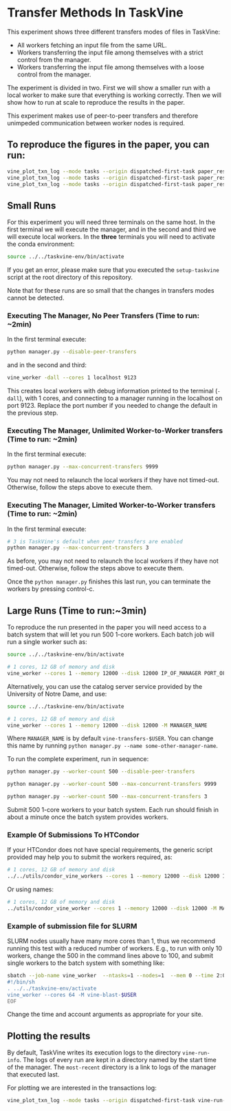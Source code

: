 # Transfer Methods In TaskVine

This experiment shows three different transfers modes of files in TaskVine:

- All workers fetching an input file from the same URL.
- Workers transferring the input file among themselves with a strict control from the manager.
- Workers transferring the input file among themselves with a loose control from the manager.

The experiment is divided in two. First we will show a smaller run with a local
worker to make sure that everything is working correctly. Then we will show how
to run at scale to reproduce the results in the paper.

This experiment makes use of peer-to-peer transfers and therefore unimpeded 
communication between worker nodes is required. 


## To reproduce the figures in the paper, you can run:  

```sh
vine_plot_txn_log --mode tasks --origin dispatched-first-task paper_results/a.worker-url.transactions  a.pdf
vine_plot_txn_log --mode tasks --origin dispatched-first-task paper_results/b.worker-to-worker-without-supervision.transactions b.pdf
vine_plot_txn_log --mode tasks --origin dispatched-first-task paper_results/c.worker-to-worker-limited-by-manager.transactions c.pdf
```

## Small Runs

For this experiment you will need three terminals on the same host. In the first
terminal we will execute the manager, and in the second and third we will
execute local workers. In the **three** terminals you will need to activate the
conda environment:

```sh
source ../../taskvine-env/bin/activate
```

If you get an error, please make sure that you executed the `setup-taskvine`
script at the root directory of this repository.

Note that for these runs are so small that the changes in transfers modes
cannot be detected.


### Executing The Manager, No Peer Transfers (Time to run: ~2min)

In the first terminal execute:

```sh
python manager.py --disable-peer-transfers
```

and in the second and third:

```sh
vine_worker -dall --cores 1 localhost 9123

```

This creates local workers with debug information printed to the terminal
(`-dall`), with 1 cores, and connecting to a manager running in the localhost
on port 9123. Replace the port number if you needed to change the default in
the previous step.


### Executing The Manager, Unlimited Worker-to-Worker transfers (Time to run: ~2min)

In the first terminal execute:

```sh
python manager.py --max-concurrent-transfers 9999
```

You may not need to relaunch the local workers if they have not timed-out.
Otherwise, follow the steps above to execute them.

### Executing The Manager, Limited Worker-to-Worker transfers (Time to run: ~2min)

In the first terminal execute:

```sh
# 3 is TaskVine's default when peer transfers are enabled
python manager.py --max-concurrent-transfers 3
```

As before, you may not need to relaunch the local workers if they have not
timed-out. Otherwise, follow the steps above to execute them.

Once the `python manager.py` finishes this last run, you can terminate the workers by
pressing control-c.


## Large Runs (Time to run:~3min)

To reproduce the run presented in the paper you will need access to a batch
system that will let you run 500 1-core workers. Each batch job will run a
single worker such as:

```sh
source ../../taskvine-env/bin/activate

# 1 cores, 12 GB of memory and disk
vine_worker --cores 1 --memory 12000 --disk 12000 IP_OF_MANAGER PORT_OF_MANAGER
```

Alternatively, you can use the catalog server service provided by the
University of Notre Dame, and use:

```sh
source ../../taskvine-env/bin/activate

# 1 cores, 12 GB of memory and disk
vine_worker --cores 1 --memory 12000 --disk 12000 -M MANAGER_NAME
```

Where `MANAGER_NAME` is by default `vine-transfers-$USER`. You can change this name
by running `python manager.py --name some-other-manager-name`.


To run the complete experiment, run in sequence:

```sh
python manager.py --worker-count 500 --disable-peer-transfers

python manager.py --worker-count 500 --max-concurrent-transfers 9999

python manager.py --worker-count 500 --max-concurrent-transfers 3
```

Submit 500 1-core workers to your batch system. Each run should finish in
about a minute once the batch system provides workers.


### Example Of Submissions To HTCondor

If your HTCondor does not have special requirements, the generic script
provided may help you to submit the workers required, as:

```sh
# 1 cores, 12 GB of memory and disk
../../utils/condor_vine_workers --cores 1 --memory 12000 --disk 12000 IP_OF_MANAGER PORT_OF_MANAGER 500
```

Or using names:

```sh
# 1 cores, 12 GB of memory and disk
../utils/condor_vine_worker --cores 1 --memory 12000 --disk 12000 -M MANAGER_NAME 500
```


### Example of submission file for SLURM

SLURM nodes usually have many more cores than 1, thus we recommend running this
test with a reduced number of workers. E.g., to run with only 10 workers,
change the 500 in the command lines above to 100, and submit single workers to
the batch system with something like:

```sh
sbatch --job-name vine_worker  --ntasks=1 --nodes=1  --mem 0 --time 2:00:00 --account=ACCOUNT -- <<EOF
#!/bin/sh
. ../../taskvine-env/activate
vine_worker --cores 64 -M vine-blast-$USER
EOF
```

Change the time and account arguments as appropriate for your site.


## Plotting the results

By default, TaskVine writes its execution logs to the directory
`vine-run-info`. The logs of every run are kept in a directory named by the
start time of the manager. The `most-recent` directory is a link to logs of the
manager that executed last.

For plotting we are interested in the transactions log:


```sh
vine_plot_txn_log --mode tasks --origin dispatched-first-task vine-run-info/most-recent/vine-logs/transactions output.pdf
```
